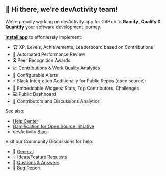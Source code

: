 ## 👋 Hi there, we're devActivity team!
We're proudly working on devActivity app for GitHub to **Gamify**, **Qualify** & **Quantify** your software development journey.

[**Install app**](https://github.com/apps/dev-activity) to effortlessly implement:
- 🏆 XP, Levels, Achievements, Leaderboard based on Contributions
- 🪪 Automated Performance Review
- 🎗 Peer Recognition Awards
- 📈 Contributions & Work Quality Analytics
- 🔔 Configurable Alerts
- ⚡ Slack Integration
Additionally for Public Repos (open source):
- 🧩 Embeddable Widgets: Stats, Top Contributors, Challenges
- 💻 Public Dashboard
- 📑 Contributors and Discussions Analytics

See also:
- [Help Center](https://devactivity.com/help)
- [Gamification for Open Source Initiative](https://g4os.devactivity.com)
- devActivity [Blog](https://devactivity.com/posts)

Visit our Community Discussions for help:
- 💬 [General](https://github.com/orgs/dev-activity/discussions/categories/general)
- 💡 [Ideas/Feature Requests](https://github.com/orgs/dev-activity/discussions/categories/ideas-feature-requests)
- 🙏 [Qustions & Answers](https://github.com/orgs/dev-activity/discussions/categories/q-a)
- 🐞 [Bug Report](https://github.com/orgs/dev-activity/discussions/categories/report-a-bug)

